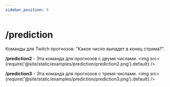 ```yaml
---
sidebar_position: 9
---
```


# /prediction

Команды для Twitch прогнозов: "Какое число выпадет в конец стрима?".

**/prediction2** - Эта команда для прогнозов с двумя числами.
<img src={require('@site/static/examples/prediction/prediction2.png').default} />

**/prediction3** - Эта команда для прогнозов с тремя числами.
<img src={require('@site/static/examples/prediction/prediction3.png').default} />
